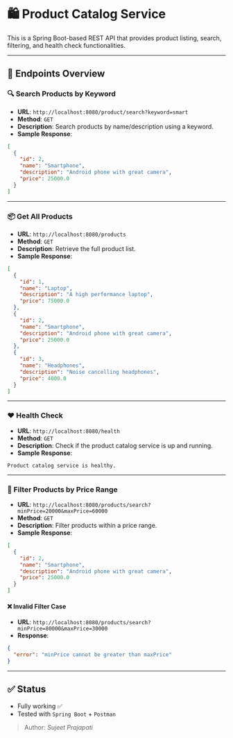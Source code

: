 # 🛍️ Product Catalog Service

This is a Spring Boot-based REST API that provides product listing, search, filtering, and health check functionalities.

---

## 📁 Endpoints Overview

### 🔍 Search Products by Keyword

* **URL**: `http://localhost:8080/product/search?keyword=smart`
* **Method**: `GET`
* **Description**: Search products by name/description using a keyword.
* **Sample Response**:

```json
[
  {
    "id": 2,
    "name": "Smartphone",
    "description": "Android phone with great camera",
    "price": 25000.0
  }
]
```

---

### 📦 Get All Products

* **URL**: `http://localhost:8080/products`
* **Method**: `GET`
* **Description**: Retrieve the full product list.
* **Sample Response**:

```json
[
  {
    "id": 1,
    "name": "Laptop",
    "description": "A high performance laptop",
    "price": 75000.0
  },
  {
    "id": 2,
    "name": "Smartphone",
    "description": "Android phone with great camera",
    "price": 25000.0
  },
  {
    "id": 3,
    "name": "Headphones",
    "description": "Noise cancelling headphones",
    "price": 4000.0
  }
]
```

---

### ❤️ Health Check

* **URL**: `http://localhost:8080/health`
* **Method**: `GET`
* **Description**: Check if the product catalog service is up and running.
* **Sample Response**:

```text
Product catalog service is healthy.
```

---

### 🎯 Filter Products by Price Range

* **URL**: `http://localhost:8080/products/search?minPrice=20000&maxPrice=60000`
* **Method**: `GET`
* **Description**: Filter products within a price range.
* **Sample Response**:

```json
[
  {
    "id": 2,
    "name": "Smartphone",
    "description": "Android phone with great camera",
    "price": 25000.0
  }
]
```

#### ❌ Invalid Filter Case

* **URL**: `http://localhost:8080/products/search?minPrice=80000&maxPrice=30000`
* **Response**:

```json
{
  "error": "minPrice cannot be greater than maxPrice"
}
```

---

## ✅ Status

* Fully working ✅
* Tested with `Spring Boot` + `Postman`

> Author: *Sujeet Prajapati*
